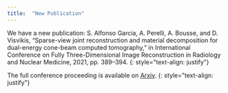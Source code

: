 ```yaml
---
title:  "New Publication"
---
```

We have a new publication: S. Alfonso Garcia, A. Perelli, A. Bousse, and D. Visvikis, “Sparse-view joint reconstruction
and material decomposition for dual-energy cone-beam computed tomography,” in International Conference on Fully Three-Dimensional Image Reconstruction in Radiology and Nuclear
Medicine, 2021, pp. 389–394.
{: style="text-align: justify"}

The full conference proceeding is available on [Arxiv](https://arxiv.org/abs/2110.04143).
{: style="text-align: justify"}

